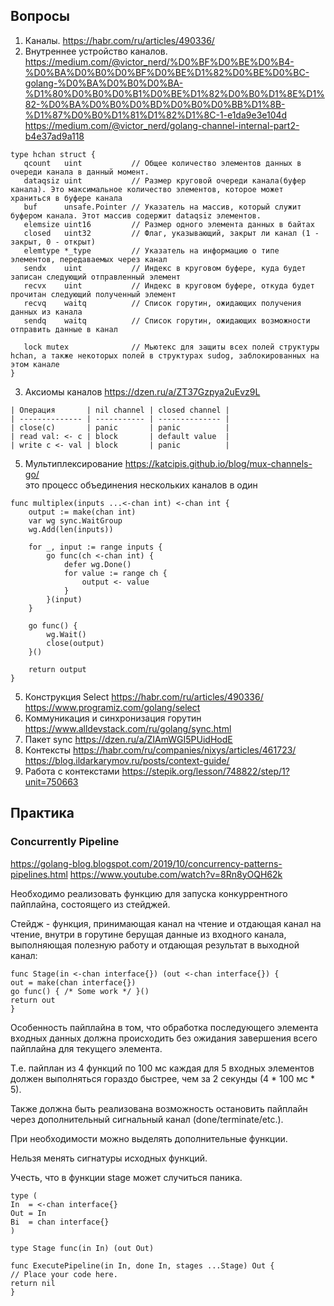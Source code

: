 ## Вопросы
1. Каналы. https://habr.com/ru/articles/490336/
2. Внутреннее устройство каналов. https://medium.com/@victor_nerd/%D0%BF%D0%BE%D0%B4-%D0%BA%D0%B0%D0%BF%D0%BE%D1%82%D0%BE%D0%BC-golang-%D0%BA%D0%B0%D0%BA-%D1%80%D0%B0%D0%B1%D0%BE%D1%82%D0%B0%D1%8E%D1%82-%D0%BA%D0%B0%D0%BD%D0%B0%D0%BB%D1%8B-%D1%87%D0%B0%D1%81%D1%82%D1%8C-1-e1da9e3e104d https://medium.com/@victor_nerd/golang-channel-internal-part2-b4e37ad9a118    
```
type hchan struct {
   qcount   uint           // Общее количество элементов данных в очереди канала в данный момент.
   dataqsiz uint           // Размер круговой очереди канала(буфер канала). Это максимальное количество элементов, которое может храниться в буфере канала
   buf      unsafe.Pointer // Указатель на массив, который служит буфером канала. Этот массив содержит dataqsiz элементов.
   elemsize uint16         // Размер одного элемента данных в байтах
   closed   uint32         // Флаг, указывающий, закрыт ли канал (1 - закрыт, 0 - открыт)
   elemtype *_type         // Указатель на информацию о типе элементов, передаваемых через канал
   sendx    uint           // Индекс в круговом буфере, куда будет записан следующий отправленный элемент
   recvx    uint           // Индекс в круговом буфере, откуда будет прочитан следующий полученный элемент
   recvq    waitq          // Список горутин, ожидающих получения данных из канала
   sendq    waitq          // Список горутин, ожидающих возможности отправить данные в канал

   lock mutex              // Мьютекс для защиты всех полей структуры hchan, а также некоторых полей в структурах sudog, заблокированных на этом канале
}
```
3. Аксиомы каналов https://dzen.ru/a/ZT37Gzpya2uEvz9L    
```
| Операция       | nil channel | closed channel |
| -------------- | ----------- | -------------- |
| close(c)       | panic       | panic          |
| read val: <- c | block       | default value  |
| write c <- val | block       | panic          |
```
5. Мультиплексирование https://katcipis.github.io/blog/mux-channels-go/   
это процесс объединения нескольких каналов в один   
```
func multiplex(inputs ...<-chan int) <-chan int {
    output := make(chan int)
    var wg sync.WaitGroup
    wg.Add(len(inputs))

    for _, input := range inputs {
        go func(ch <-chan int) {
            defer wg.Done()
            for value := range ch {
                output <- value
            }
        }(input)
    }

    go func() {
        wg.Wait()
        close(output)
    }()

    return output
}
```
5. Конструкция Select https://habr.com/ru/articles/490336/ https://www.programiz.com/golang/select
6. Коммуникация и синхронизация горутин  https://www.alldevstack.com/ru/golang/sync.html
7. Пакет sync https://dzen.ru/a/ZIAmWGI5PUidHodE
8. Контексты https://habr.com/ru/companies/nixys/articles/461723/ https://blog.ildarkarymov.ru/posts/context-guide/
9. Работа с контекстами https://stepik.org/lesson/748822/step/1?unit=750663

## Практика
### Concurrently Pipeline
https://golang-blog.blogspot.com/2019/10/concurrency-patterns-pipelines.html
https://www.youtube.com/watch?v=8Rn8yOQH62k

Необходимо реализовать функцию для запуска конкуррентного пайплайна, состоящего из стейджей.

Стейдж - функция, принимающая канал на чтение и отдающая канал на чтение, внутри в горутине берущая данные из входного канала, выполняющая полезную работу и отдающая результат в выходной канал:
```
func Stage(in <-chan interface{}) (out <-chan interface{}) {
out = make(chan interface{})
go func() { /* Some work */ }()
return out
}
```

Особенность пайплайна в том, что обработка последующего элемента входных данных должна происходить без ожидания завершения всего пайплайна для текущего элемента.

Т.е. пайплан из 4 функций по 100 мс каждая для 5 входных элементов должен выполняться гораздо быстрее, чем за 2 секунды (4 * 100 мс * 5).

Также должна быть реализована возможность остановить пайплайн через дополнительный сигнальный канал (done/terminate/etc.).

При необходимости можно выделять дополнительные функции.

Нельзя менять сигнатуры исходных функций.

Учесть, что в функции stage может случиться паника.
```
type (
In  = <-chan interface{}
Out = In
Bi  = chan interface{}
)

type Stage func(in In) (out Out)

func ExecutePipeline(in In, done In, stages ...Stage) Out {
// Place your code here.
return nil
}
```
